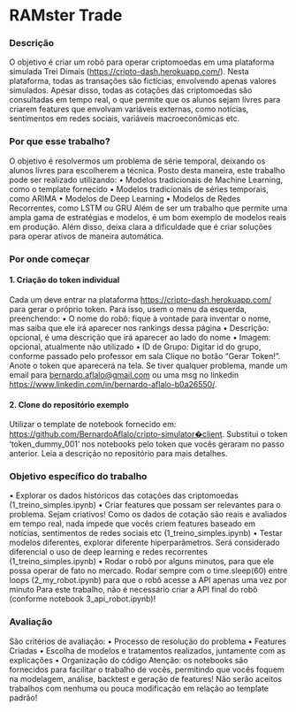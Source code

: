 # RAMster Trade

### Descrição
O objetivo é criar um robô para operar criptomoedas em uma plataforma simulada Trei Dimais
(https://cripto-dash.herokuapp.com/). Nesta plataforma, todas as transações são fictícias,
envolvendo apenas valores simulados. Apesar disso, todas as cotações das criptomoedas são
consultadas em tempo real, o que permite que os alunos sejam livres para criarem features que
envolvam variáveis externas, como notícias, sentimentos em redes sociais, variáveis
macroeconômicas etc.

### Por que esse trabalho?
O objetivo é resolvermos um problema de série temporal, deixando os alunos livres para escolherem a
técnica. Posto desta maneira, este trabalho pode ser realizado utilizando:
• Modelos tradicionais de Machine Learning, como o template fornecido
• Modelos tradicionais de séries temporais, como ARIMA
• Modelos de Deep Learning
• Modelos de Redes Recorrentes, como LSTM ou GRU
Além de ser um trabalho que permite uma ampla gama de estratégias e modelos, é um bom exemplo de
modelos reais em produção. Além disso, deixa clara a dificuldade que é criar soluções para operar ativos
de maneira automática.

### Por onde começar
#### 1. Criação do token individual
Cada um deve entrar na plataforma https://cripto-dash.herokuapp.com/ para gerar o próprio token.
Para isso, usem o menu da esquerda, preenchendo:
• O nome do robô: fique à vontade para inventar o nome, mas saiba que ele irá aparecer nos
rankings dessa página
• Descrição: opcional, é uma descrição que irá aparecer ao lado do nome
• Imagem: opcional, atualmente não utilizado
• ID de Grupo: Digitar id do grupo, conforme passado pelo professor em sala
Clique no botão “Gerar Token!”. Anote o token que aparecerá na tela. Se tiver qualquer problema,
mande um email para bernardo.aflalo@gmail.com ou uma msg no linkedin
https://www.linkedin.com/in/bernardo-aflalo-b0a26550/.

#### 2. Clone do repositório exemplo
Utilizar o template de notebook fornecido em: https://github.com/BernardoAflalo/cripto-simulator�client. Substitui o token ‘token_dummy_001’ nos notebooks pelo token que vocês geraram no passo
anterior. Leia a descrição no repositório para mais detalhes.

### Objetivo específico do trabalho
• Explorar os dados históricos das cotações das criptomoedas (1_treino_simples.ipynb)
• Criar features que possam ser relevantes para o problema. Sejam criativos! Como os dados de
cotação são reais e avaliados em tempo real, nada impede que vocês criem features baseado
em notícias, sentimentos de redes sociais etc (1_treino_simples.ipynb)
• Testar modelos diferentes, explorar diferente hiperparâmetros. Será considerado diferencial o
uso de deep learning e redes recorrentes (1_treino_simples.ipynb)
• Rodar o robô por alguns minutos, para que ele possa operar de fato no mercado. Rodar sempre
com o time.sleep(60) entre loops (2_my_robot.ipynb) para que o robô acesse a API apenas uma
vez por minuto
Para este trabalho, não é necessário criar a API final do robô (conforme notebook 3_api_robot.ipynb)!

### Avaliação
São critérios de avaliação:
• Processo de resolução do problema
• Features Criadas
• Escolha de modelos e tratamentos realizados, juntamente com as explicações
• Organização do código
Atenção: os notebooks são fornecidos para facilitar o trabalho de vocês, permitindo que vocês foquem
na modelagem, análise, backtest e geração de features! Não serão aceitos trabalhos com nenhuma ou
pouca modificação em relação ao template padrão!
